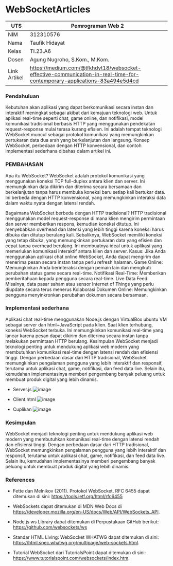 # WebSocketArticles
| UTS |  Pemrograman Web 2  
|-------|---------
| NIM   | 312310576
| Nama  | Taufik Hidayat
| Kelas | TI.23.A6
| Dosen |  Agung Nugroho, S.Kom., M.Kom.
| Link Artikel | https://medium.com/@tfkhdyt18/websocket-effective-communication-in-real-time-for-contemporary-applications-83a494e5d4cd |

### Pendahuluan
Kebutuhan akan aplikasi yang dapat berkomunikasi secara instan dan interaktif meningkat sebagai akibat dari kemajuan teknologi web. Untuk aplikasi real-time seperti chat, game online, dan notifikasi, model komunikasi tradisional berbasis HTTP yang menggunakan pendekatan request-response mulai terasa kurang efisien. Ini adalah tempat teknologi WebSocket muncul sebagai protokol komunikasi yang memungkinkan pertukaran data dua arah yang berkelanjutan dan langsung. Konsep WebSocket, perbedaan dengan HTTP konvensional, dan contoh implementasi sederhana dibahas dalam artikel ini.

### PEMBAHASAN
Apa itu WebSocket?
WebSocket adalah protokol komunikasi yang menggunakan koneksi TCP full-duplex antara klien dan server. Ini memungkinkan data dikirim dan diterima secara bersamaan dan berkelanjutan tanpa harus membuka koneksi baru setiap kali bertukar data. Ini berbeda dengan HTTP konvensional, yang memungkinkan interaksi data dalam waktu nyata dengan latensi rendah.

Bagaimana WebSocket berbeda dengan HTTP tradisional? HTTP tradisional menggunakan model request-response di mana klien mengirim permintaan dan server memberikan respons, kemudian koneksi ditutup. Ini menyebabkan overhead dan latensi yang lebih tinggi karena koneksi harus dibuka dan ditutup berulang kali. Sebaliknya, WebSocket memiliki koneksi yang tetap dibuka, yang memungkinkan pertukaran data yang efisien dan cepat tanpa overhead berulang. Ini membuatnya ideal untuk aplikasi yang memerlukan komunikasi interaktif antara klien dan server.
Kasus: Jika Anda menggunakan aplikasi chat online WebSocket, Anda dapat mengirim dan menerima pesan secara instan tanpa perlu refresh halaman.
Game Online: Memungkinkan Anda berinteraksi dengan pemain lain dan mengikuti perubahan status game secara real-time.
Notifikasi Real-Time: Memberikan pemberitahuan kepada pengguna secara real-time.
Live Data Feed: Misalnya, data pasar saham atau sensor Internet of Things yang perlu diupdate secara terus menerus
Kolaborasi Dokumen Online: Memungkinkan pengguna menyinkronkan perubahan dokumen secara bersamaan.


### Implementasi sederhana
Aplikasi chat real-time menggunakan Node.js dengan VirtualBox ubuntu VM sebagai server dan html+JavaScript pada klien. Saat klien terhubung, koneksi WebSocket terbuka. Ini memungkinkan komunikasi real-time yang lancar karena pesan dapat dikirim dan diterima secara instan tanpa melakukan permintaan HTTP berulang.
Kesimpulan
WebSocket menjadi teknologi penting untuk mendukung aplikasi web modern yang membutuhkan komunikasi real-time dengan latensi rendah dan efisiensi tinggi. Dengan perbedaan dasar dari HTTP tradisional, WebSocket memungkinkan pengalaman pengguna yang lebih interaktif dan responsif, terutama untuk aplikasi chat, game, notifikasi, dan feed data live. Selain itu, kemudahan implementasinya memberi pengembang banyak peluang untuk membuat produk digital yang lebih dinamis.

- Server.js
![image](ss/server.png)

- Client.html
![image](ss/client.png)

- Cuplikan
![image](ss/cuplikan_websocket.png)


### Kesimpulan
WebSocket menjadi teknologi penting untuk mendukung aplikasi web modern yang membutuhkan komunikasi real-time dengan latensi rendah dan efisiensi tinggi. Dengan perbedaan dasar dari HTTP tradisional, WebSocket memungkinkan pengalaman pengguna yang lebih interaktif dan responsif, terutama untuk aplikasi chat, game, notifikasi, dan feed data live. Selain itu, kemudahan implementasinya memberi pengembang banyak peluang untuk membuat produk digital yang lebih dinamis.


### References
- Fette dan Melnikov (2011). Protokol WebSocket. RFC 6455 dapat ditemukan di sini: https://tools.ietf.org/html/rfc6455

- WebSockets dapat ditemukan di MDN Web Docs di https://developer.mozilla.org/en-US/docs/Web/API/WebSockets_API.

- Node.js ws Library dapat ditemukan di Perpustakaan GitHub berikut: https://github.com/websockets/ws

- Standar HTML Living: WebSocket WHATWG dapat ditemukan di sini: https://html.spec.whatwg.org/multipage/web-sockets.html.

- Tutorial WebSocket dari TutorialsPoint dapat ditemukan di sini: https://www.tutorialspoint.com/websockets/index.htm.
